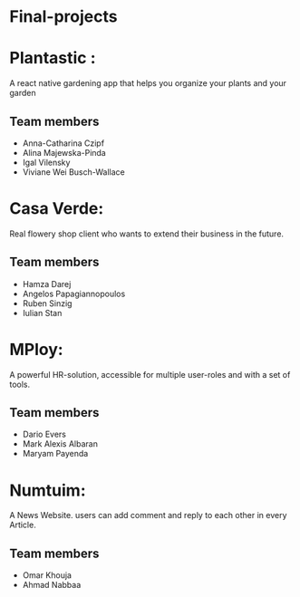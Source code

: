 # Final-projects

# Plantastic :
A react native gardening app that helps you organize your plants and your garden

## Team members
* Anna-Catharina Czipf
* Alina Majewska-Pinda
* Igal Vilensky
* Viviane Wei Busch-Wallace

 
# Casa Verde:
Real flowery shop client who wants to extend their business in the future.

## Team members
* Hamza Darej
* Angelos Papagiannopoulos
* Ruben Sinzig
* Iulian Stan

# MPloy:
 A powerful HR-solution, accessible for multiple user-roles and with a set of tools.


## Team members
* Dario Evers
* Mark Alexis Albaran
* Maryam Payenda


# Numtuim:
A News Website. users can add comment and reply to each other in every Article.

## Team members
* Omar Khouja
* Ahmad Nabbaa 
